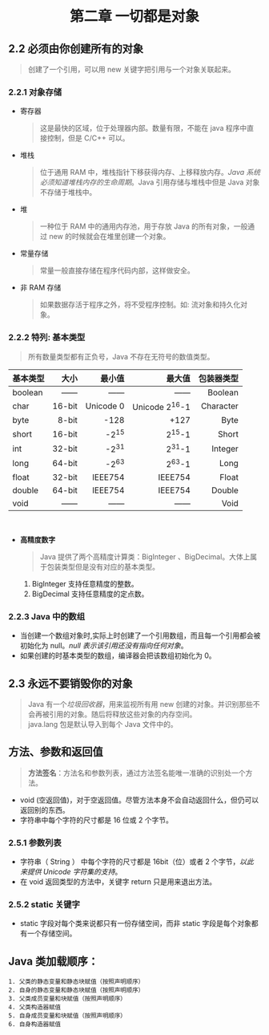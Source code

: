 # <center> 第二章 一切都是对象 </center>

## 2.2 必须由你创建所有的对象<br>

> 创建了一个引用，可以用 new 关键字把引用与一个对象关联起来。<br>

### 2.2.1 对象存储<br>

- 寄存器<br>
  > 这是最快的区域，位于处理器内部。数量有限，不能在 java 程序中直接控制，但是 C/C++ 可以。<br>
- 堆栈<br>
  > 位于通用 RAM 中，堆栈指针下移获得内存、上移释放内存。_Java 系统必须知道堆栈内存的生命周期_。Java 引用存储与堆栈中但是 Java 对象不存储于堆栈中。<br>
- 堆<br>
  > 一种位于 RAM 中的通用内存池，用于存放 Java 的所有对象，一般通过 new 的时候就会在堆里创建一个对象。
- 常量存储 <br>
  > 常量一般直接存储在程序代码内部，这样做安全。
- 非 RAM 存储<br>
  > 如果数据存活于程序之外，将不受程序控制。如: 流对象和持久化对象。<br>

### 2.2.2 特列: 基本类型<br>

> 所有数量类型都有正负号，Java 不存在无符号的数值类型。<br>

| 基本类型 |   大小 |          最小值 |                   最大值 | 包装器类型 |
| -------- | -----: | --------------: | -----------------------: | ---------: |
| boolean  |     —— |              —— |                       —— |    Boolean |
| char     | 16-bit |       Unicode 0 | Unicode 2<sup>16</sup>-1 |  Character |
| byte     |  8-bit |            -128 |                     +127 |       Byte |
| short    | 16-bit | -2<sup>15</sup> |         2<sup>15</sup>-1 |      Short |
| int      | 32-bit | -2<sup>31</sup> |         2<sup>31</sup>-1 |    Integer |
| long     | 64-bit | -2<sup>63</sup> |         2<sup>63</sup>-1 |       Long |
| float    | 32-bit |         IEEE754 |                  IEEE754 |      Float |
| double   | 64-bit |         IEEE754 |                  IEEE754 |     Double |
| void     |     —— |              —— |                       —— |       Void |

 <br>

- **高精度数字** <br>
  > Java 提供了两个高精度计算类：BigInteger 、BigDecimal。大体上属于包装类型但是没有对应的基本类型。<br>
  1.  BigInteger 支持任意精度的整数。
  2.  BigDecimal 支持任意精度的定点数。

### 2.2.3 Java 中的数组<br>

- 当创建一个数组对象时,实际上时创建了一个引用数组，而且每一个引用都会被初始化为 null。_null 表示该引用还没有指向任何对象_。<br>
- 如果创建的时基本类型的数组，编译器会把该数组初始化为 0。<br>

## 2.3 永远不要销毁你的对象<br>

> Java 有一个*垃圾回收器*，用来监视所有用 new 创建的对象。并识别那些不会再被引用的对象。随后将释放这些对象的内存空间。<br>
> java.lang 包是默认导入到每个 Java 文件中的。

## 方法、参数和返回值

> **方法签名**：方法名和参数列表，通过方法签名能唯一准确的识别处一个方法。

- void (空返回值)，对于空返回值。尽管方法本身不会自动返回什么，但仍可以返回别的东西。
- 字符串中每个字符的尺寸都是 16 位或 2 个字节。

### 2.5.1 参数列表<br>

- 字符串（ String ） 中每个字符的尺寸都是 16bit（位）或者 2 个字节，_以此来提供 Unicode 字符集的支持_。
- 在 void 返回类型的方法中，关键字 return 只是用来退出方法。

### 2.5.2 static 关键字

- static 字段对每个类来说都只有一份存储空间，而非 static 字段是每个对象都有一个存储空间。

## Java 类加载顺序：  

    1. 父类的静态变量和静态块赋值（按照声明顺序）
    2. 自身的静态变量和静态块赋值（按照声明顺序）
    3. 父类成员变量和块赋值（按照声明顺序）
    4. 父类构造器赋值
    5. 自身成员变量和块赋值（按照声明顺序）
    6. 自身构造器赋值
